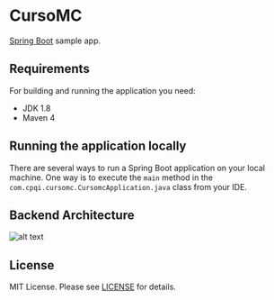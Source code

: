 # CursoMC

<p> <a href="https://spring.io/projects/spring-boot">Spring Boot</a> sample app. </p>

## Requirements
For building and running the application you need:

 * JDK 1.8
 * Maven 4
 
## Running the application locally
There are several ways to run a Spring Boot application on your local machine. One way is to execute the ```main``` method in the ```com.cpqi.cursomc.CursomcApplication.java``` class from your IDE.

## Backend Architecture

![alt text][logo]

[logo]:  "arq"

## License

<p> MIT License. Please see <a href="https://github.com/EduardoAcacio/CursoMC/blob/master/LICENSE">LICENSE</a> for details. </p>
